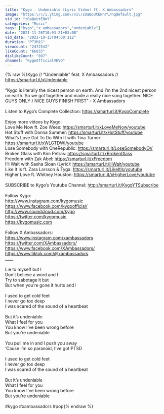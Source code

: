 ```yaml
---
title: "Kygo - Undeniable (Lyric Video) ft. X Ambassadors"
image: "https:\/\/i.ytimg.com\/vi\/zOaQoUtENnY\/hqdefault.jpg"
vid_id: "zOaQoUtENnY"
categories: "Music"
tags: ["kygo","x ambassadors","undeniable"]
date: "2021-11-26T10:03:21+03:00"
vid_date: "2021-10-15T04:00:11Z"
duration: "PT3M1S"
viewcount: "2472542"
likeCount: "66033"
dislikeCount: "897"
channel: "KygoOfficialVEVO"
---
```

{% raw %}Kygo // “Undeniable” feat. X Ambassadors // <a rel="nofollow" target="blank" href="https://smarturl.it/xUndeniable">https://smarturl.it/xUndeniable</a> <br /><br />&quot;Kygo is literally the nicest person on earth. And I’m the 2nd nicest person on earth. So we got together and made a really nice song together. NICE GUYS ONLY / NICE GUYS FINISH FIRST&quot; - X Ambassadors<br /><br />Listen to Kygo’s Complete Collection: <a rel="nofollow" target="blank" href="https://smarturl.it/KygoComplete">https://smarturl.it/KygoComplete</a> <br /><br />Enjoy more videos by Kygo: <br />Love Me Now ft. Zoe Wees: <a rel="nofollow" target="blank" href="https://smarturl.it/xLoveMeNow/youtube">https://smarturl.it/xLoveMeNow/youtube</a> <br />Hot Stuff with Donna Summer: <a rel="nofollow" target="blank" href="https://smarturl.it/xHotStuff/youtube">https://smarturl.it/xHotStuff/youtube</a>  <br />What’s Love Got To Do With It with Tina Turner: <a rel="nofollow" target="blank" href="https://smarturl.it/xWLGTDWI/youtube">https://smarturl.it/xWLGTDWI/youtube</a><br />Lose Somebody with OneRepublic: <a rel="nofollow" target="blank" href="https://smarturl.it/LoseSomebodyOV">https://smarturl.it/LoseSomebodyOV</a> <br />Broken Glass with Kim Petras: <a rel="nofollow" target="blank" href="https://smarturl.it/xBrokenGlass">https://smarturl.it/xBrokenGlass</a><br />Freedom with Zak Abel: <a rel="nofollow" target="blank" href="https://smarturl.it/xFreedom">https://smarturl.it/xFreedom</a> <br />I’ll Wait with Sasha Sloan (Lyric): <a rel="nofollow" target="blank" href="https://smarturl.it/IllWait/youtube">https://smarturl.it/IllWait/youtube</a> <br />Like It Is ft. Zara Larsson &amp; Tyga: <a rel="nofollow" target="blank" href="https://smarturl.it/LikeItIs/youtube">https://smarturl.it/LikeItIs/youtube</a> <br />Higher Love ft. Whitney Houston: <a rel="nofollow" target="blank" href="https://smarturl.it/xHigherLove/youtube">https://smarturl.it/xHigherLove/youtube</a> <br /> <br />SUBSCRIBE to Kygo’s Youtube Channel: <a rel="nofollow" target="blank" href="http://smarturl.it/KygoYTSubscribe">http://smarturl.it/KygoYTSubscribe</a><br /> <br />Follow Kygo: <br /><a rel="nofollow" target="blank" href="http://www.instagram.com/kygomusic">http://www.instagram.com/kygomusic</a>  <br /><a rel="nofollow" target="blank" href="https://www.facebook.com/kygoofficial/">https://www.facebook.com/kygoofficial/</a>  <br /><a rel="nofollow" target="blank" href="http://www.soundcloud.com/kygo">http://www.soundcloud.com/kygo</a>  <br /><a rel="nofollow" target="blank" href="https://twitter.com/kygomusic">https://twitter.com/kygomusic</a><br /><a rel="nofollow" target="blank" href="https://kygomusic.com">https://kygomusic.com</a>  <br /><br />Follow X Ambassadors: <br /><a rel="nofollow" target="blank" href="https://www.instagram.com/xambassadors">https://www.instagram.com/xambassadors</a><br /><a rel="nofollow" target="blank" href="https://twitter.com/XAmbassadors/">https://twitter.com/XAmbassadors/</a><br /><a rel="nofollow" target="blank" href="https://www.facebook.com/XAmbassadors/">https://www.facebook.com/XAmbassadors/</a><br /><a rel="nofollow" target="blank" href="https://www.tiktok.com/@xambassadors">https://www.tiktok.com/@xambassadors</a><br />____<br /><br />Lie to myself but I<br />Don’t believe a word and I<br />Try to sabotage it but<br />But when you’re gone it hurts and I<br /><br />I used to get cold feet<br />I never go too deep<br />I was scared of the sound of a heartbeat<br /><br />But it’s undeniable<br />What I feel for you<br />You know I’ve been wrong before<br />But you’re undeniable<br /><br />You pull me in and I push you away<br />‘Cause I’m so paranoid, I’ve got PTSD<br /><br />I used to get cold feet<br />I never go too deep<br />I was scared of the sound of a heartbeat<br /><br />But it’s undeniable<br />What I feel for you<br />You know I’ve been wrong before<br />But you’re undeniable<br /><br />#kygo #xambassadors #pop{% endraw %}
